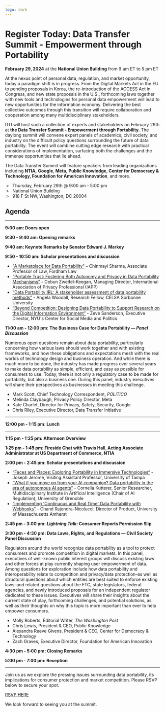```yaml
---
logo: dark
---
```


# Register Today: Data Transfer Summit - Empowerment through Portability 

**February 29, 2024** at the **National Union Building** from 9 am ET to 5 pm ET

At the nexus point of personal data, regulation, and market opportunity, today a paradigm shift is in progress. From the Digital Markets Act in the EU to pending proposals in Korea, the re-introduction of the ACCESS Act in Congress, and new state proposals in the U.S., forthcoming laws together with new tools and technologies for personal data empowerment will lead to new opportunities for the information economy. Delivering the best collective outcomes through this transition will require collaboration and cooperation among many multidisciplinary stakeholders.

DTI will host such a collection of experts and stakeholders on February 29th at **the Data Transfer Summit - Empowerment through Portability.** The daylong summit  will convene expert panels of academics, civil society, and industry on the difficult policy questions surrounding the future of data portability. The event will combine cutting edge research with practical considerations of implementation, surfacing both the challenges and the immense opportunities that lie ahead.

The Data Transfer Summit will feature speakers from leading organizations including **NTIA,** **Google**, **Meta**, **Public Knowledge, Center for Democracy & Technology, Foundation for American Innovation**, and more.

<ul style='list-style-type:">   ";'>
<li>Thursday, February 29th @ 9:00 am - 5:00 pm</li>
<li>National Union Building</li>
<li>918 F St NW, Washington, DC 20004</li>
</ul>

## Agenda
<hr/>


<p><strong class="list-heading">9:00 am: Doors open</strong></p>

<p><strong class="list-heading">9:30 - 9:40 am: Opening remarks</strong></p>

<p><strong class="list-heading">9:40 am: Keynote Remarks by Senator Edward J. Markey</strong></p>

<p><strong class="list-heading">9:50 - 10:50 am: Scholar presentations and discussion</strong></p>

* ["A Marketplace for Data Portability"](https://ssrn.com/abstract=4741065) – Chinmayi Sharma, Associate Professor of Law, Fordham Law
* [“Portable Trust: Fostering Both Autonomy and Privacy in Data Portability Mechanisms”](https://dtinit.org/assets/PortableTrustCZK.pdf) - Cobun Zweifel-Keegan, Managing Director, International Association of Privacy Professional (IAPP)
* [“Data Portability IRL: A stakeholder assessment of data portability methods”](https://papers.ssrn.com/sol3/papers.cfm?abstract_id=4738496) -  Angela Woodall, Research Fellow, CELSA Sorbonne University
* [“Beyond Competition: Designing Data Portability to Support Research on the Digital Information Environment”](https://dtinit.org/assets/SandersonDTI.pdf) - Zeve Sanderson, Executive Director, NYU's Center for Social Media and Politics

<p><strong class="list-heading">11:00 am - 12:00 pm: <b>The Business Case for Data Portability</b> &mdash; <i>Panel Discussion</i></strong>

Numerous open questions remain about data portability, particularly concerning how various laws should work together and with existing frameworks, and how these obligations and expectations mesh with the real worlds of technology design and business operation. And while there is much more to be done, the industry has made progress over several years to make data portability as simple, efficient, and easy as possible for consumers to use. Today, there is not only a regulatory case to be made for portability, but also a business one. During this panel, industry executives will share their perspectives as businesses in meeting this challenge. </p>

* Mark Scott, Chief Technology Correspondent, _POLITICO_
* Melinda Claybaugh, Privacy Policy Director, Meta
* Kate Charlet, Director for Privacy, Safety, Security, Google 
* Chris Riley, Executive Director, Data Transfer Initiative

<hr/>

<p><strong class="list-heading">12:00 pm - 1:15 pm: Lunch</strong></p>
<hr/>

<p><strong class="list-heading">1:15 pm - 1:25 pm: Afternoon Overview</strong></p>

<p><strong class="list-heading">1:25 pm - 1:45 pm: Fireside Chat with <b>Travis Hall</b>, Acting Associate Administrator at US Department of Commerce, NTIA</strong></p>

<p><strong class="list-heading">2:00 pm - 2:45 pm: Scholar presentations and discussion</strong></p>

* [“Faces and Places: Exploring Portability in Immersive Technologies“](https://papers.ssrn.com/abstract=4739199) - Joseph Jerome, Visiting Assistant Professor, University of Tampa
* [“What if you move on from your AI companion? Data portability in the era of autonomous AI agents”](https://ai-regulation.com/what-if-you-move-on-from-your-ai-companion-data-portability-rights-in-the-era-of-autonomous-ai-agents/) - Cornelia Kutterer, Senior Researcher, Multidisciplinary Institute in Artificial Intelligence (Chair of AI Regulation), University of Grenoble
* [“Implementing 'Continuous and Real Time' Data Portability with Webhooks”](https://papers.ssrn.com/sol3/papers.cfm?abstract_id=4665300) - Chand Rajendra-Nicolucci, Director of Product, University of Massachusetts Amherst

<p><strong class="list-heading">2:45 pm - 3:00 pm: <i>Lightning Talk:</i> <b>Consumer Reports Permission Slip</b></strong></p>

<p><strong class="list-heading">3:30 pm - 4:30 pm: <b>Data Laws, Rights, and Regulations</b> &mdash; Civil Society Panel Discussion</strong>

Regulators around the world recognize data portability as a tool to protect consumers and promote competition in digital markets. In this panel, executives of well-known public interest groups will discuss existing laws and other forces at play currently shaping user empowerment of data. Among questions for exploration include how data portability and interoperability relate to competition and privacy/data protection–as well as structural questions about which entities are best suited to enforce existing laws–and related questions about the FTC, state legislators, federal agencies, and newly introduced proposals for an independent regulator dedicated to these issues. Executives will share their insights about the current state of play, forthcoming challenges, and potential solutions, as well as their thoughts on why this topic is more important than ever to help empower consumers. </p>

* Molly Roberts, Editorial Writer, _The Washington Post_
* Chris Lewis, President & CEO, Public Knowledge
* Alexandra Reeve Givens, President & CEO, Center for Democracy & Technology 
* Zach Graves, Executive Director, Foundation for American Innovation 

<p><strong class="list-heading">4:30 pm - 5:00 pm: Closing Remarks</strong></p>

<p><strong class="list-heading">5:00 pm - 7:00 pm: Reception</strong></p>

<hr/>
Join us as we explore the pressing issues surrounding data portability, its implications for consumer protection and market competition. Please RSVP below to secure your spot.

[RSVP HERE](https://dtinit.org/docs/feb29summit.html) 

We look forward to seeing you at the summit.
